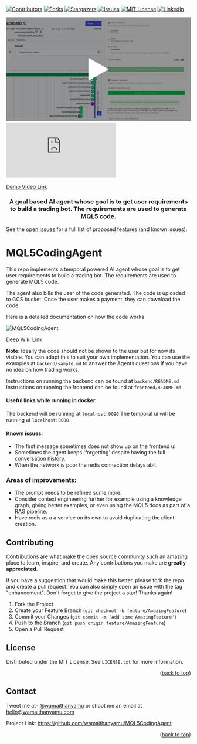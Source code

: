 

<div id="top"></div>

[![Contributors][contributors-shield]][contributors-url]
[![Forks][forks-shield]][forks-url]
[![Stargazers][stars-shield]][stars-url]
[![Issues][issues-shield]][issues-url]
[![MIT License][license-shield]][license-url]
[![LinkedIn][linkedin-shield]][linkedin-url]


<div class="video-container">
    <img src="./Images/cover.png" alt="Video Thumbnail" class="video-thumbnail">
    <div class="play-button"></div>
    <iframe class="youtube-player" src="https://www.youtube.com/embed/G9jnp1rrJX0" frameborder="0" allow="accelerometer; autoplay; clipboard-write; encrypted-media; gyroscope; picture-in-picture" allowfullscreen></iframe>
</div>

[Demo Video Link](https://youtu.be/G9jnp1rrJX0)

<!-- Accompanying blog can be found [here](https://wamaithanyamu.com/
) -->
<div>
<h3 align="center">A goal based AI agent whose goal is to get user requirements to build a trading bot. The requirements are used to generate MQL5 code. 
</h3>


</div>

</hr>

See the [open issues](https://github.com/wamaithanyamu/MQL5CodingAgent/issues) for a full list of proposed features (and known issues).
# MQL5CodingAgent
This repo implements a temporal powered AI agent whose goal is to get user requirements to build a trading bot. The requirements are used to generate MQL5 code. 

The agent also bills the user of the code generated.
The code is uploaded to GCS bucket. Once the user makes a payment, they can download the code.

Here is a detailed documentation on how the code works

![MQL5CodingAgent](./Images/deepwiki.gif)

[Deep Wiki Link](https://deepwiki.com/wamaithaNyamu/MQL5CodingAgent)

**Note**:
Ideally the code should not be shown to the user but for now its visible. You can adapt this to suit your own implementation. You can use the examples at `backend/sample.md` to answer the Agents questions if you have no idea on how trading works.


Instructions on running the backend can be found at `backend/README.md`
Instructions on running the frontend can be found at `frontend/README.md`

#### Useful links while running in docker

The backend will be running at `localhost:9090`
The temporal ui will be running at `localhost:8080`


#### Known issues:
- The first message sometimes does not show up on the frontend ui
- Sometimes the agent keeps 'forgetting' despite having the full conversation history.
- When the network is poor the redis connection delays abit.

### Areas of improvements:
- The prompt needs to be refined some more.
- Consider context engineering further for example using a knowledge graph, giving better examples, or even using the MQL5 docs as part of a RAG pipeline.
- Have redis as a a service on its own to avoid duplicating the client creation.


<!-- CONTRIBUTING -->
## Contributing

Contributions are what make the open source community such an amazing place to learn, inspire, and create. Any contributions you make are **greatly appreciated**.

If you have a suggestion that would make this better, please fork the repo and create a pull request. You can also simply open an issue with the tag "enhancement".
Don't forget to give the project a star! Thanks again!

1. Fork the Project
2. Create your Feature Branch (`git checkout -b feature/AmazingFeature`)
3. Commit your Changes (`git commit -m 'Add some AmazingFeature'`)
4. Push to the Branch (`git push origin feature/AmazingFeature`)
5. Open a Pull Request


<!-- LICENSE -->
## License

Distributed under the MIT License. See `LICENSE.txt` for more information.
<p align="right">(<a href="#top">back to top</a>)</p>



<!-- CONTACT -->
## Contact
Tweet me at- [@wamaithanyamu](https://twitter.com/wamaithanyamu) or shoot me an email at hello@wamaithanyamu.com

Project Link: [https://github.com/wamaithanyamu/MQL5CodingAgent
](https://github.com/wamaithanyamu/MQL5CodingAgent)

<p align="right">(<a href="#top">back to top</a>)</p>



<!-- MARKDOWN LINKS & IMAGES -->
<!-- https://www.markdownguide.org/basic-syntax/#reference-style-links -->
[contributors-shield]: https://img.shields.io/github/contributors/wamaithanyamu/MQL5CodingAgent.svg?style=for-the-badge

[contributors-url]: https://github.com/wamaithanyamu/MQL5CodingAgent/graphs/contributors

[forks-shield]: https://img.shields.io/github/forks/wamaithanyamu/MQL5CodingAgent.svg?style=for-the-badge

[forks-url]: https://github.com/wamaithanyamu/MQL5CodingAgent/network/members

[stars-shield]: https://img.shields.io/github/stars/wamaithanyamu/MQL5CodingAgent.svg?style=for-the-badge

[stars-url]: https://github.com/wamaithanyamu/MQL5CodingAgent/stargazers


[issues-shield]: https://img.shields.io/github/issues/wamaithanyamu/MQL5CodingAgent.svg?style=for-the-badge

[issues-url]: https://github.com/wamaithanyamu/MQL5CodingAgent/issues

[license-shield]: https://img.shields.io/github/license/wamaithanyamu/MQL5CodingAgent.svg?style=for-the-badge


[license-url]: https://github.com/wamaithanyamu/MQL5CodingAgent/blob/main/LICENSE

[linkedin-shield]: https://img.shields.io/badge/-LinkedIn-black.svg?style=for-the-badge&logo=linkedin&colorB=555
[linkedin-url]: https://linkedin.com/in/wamaithanyamu
[product-screenshot]: Images/cover.png
